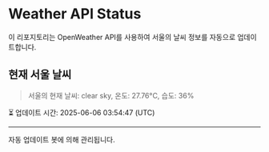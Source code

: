 
# Weather API Status

이 리포지토리는 OpenWeather API를 사용하여 서울의 날씨 정보를 자동으로 업데이트합니다.

## 현재 서울 날씨
> 서울의 현재 날씨: clear sky, 온도: 27.76°C, 습도: 36%

⏳ 업데이트 시간: 2025-06-06 03:54:47 (UTC)

---
자동 업데이트 봇에 의해 관리됩니다.
